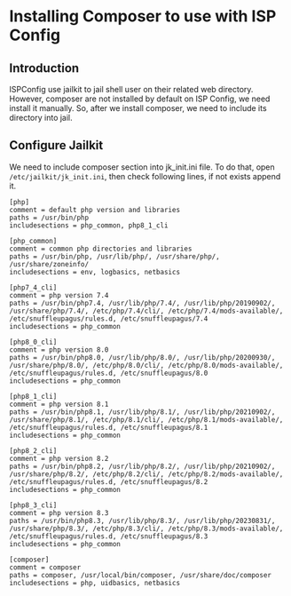 # Installing Composer to use with ISP Config

## Introduction

ISPConfig use jailkit to jail shell user on their related web directory. However, composer are not installed by default on ISP Config, we need install it manually.  So, after we install composer, we need to include its directory into jail.

## Configure Jailkit

We need to include composer section into jk_init.ini file. To do that, open `/etc/jailkit/jk_init.ini`, then check following lines, if not exists append it.

```
[php]
comment = default php version and libraries
paths = /usr/bin/php
includesections = php_common, php8_1_cli

[php_common]
comment = common php directories and libraries
paths = /usr/bin/php, /usr/lib/php/, /usr/share/php/, /usr/share/zoneinfo/
includesections = env, logbasics, netbasics

[php7_4_cli]
comment = php version 7.4
paths = /usr/bin/php7.4, /usr/lib/php/7.4/, /usr/lib/php/20190902/, /usr/share/php/7.4/, /etc/php/7.4/cli/, /etc/php/7.4/mods-available/, /etc/snuffleupagus/rules.d, /etc/snuffleupagus/7.4
includesections = php_common

[php8_0_cli]
comment = php version 8.0
paths = /usr/bin/php8.0, /usr/lib/php/8.0/, /usr/lib/php/20200930/, /usr/share/php/8.0/, /etc/php/8.0/cli/, /etc/php/8.0/mods-available/, /etc/snuffleupagus/rules.d, /etc/snuffleupagus/8.0
includesections = php_common

[php8_1_cli]
comment = php version 8.1
paths = /usr/bin/php8.1, /usr/lib/php/8.1/, /usr/lib/php/20210902/, /usr/share/php/8.1/, /etc/php/8.1/cli/, /etc/php/8.1/mods-available/, /etc/snuffleupagus/rules.d, /etc/snuffleupagus/8.1
includesections = php_common

[php8_2_cli]
comment = php version 8.2
paths = /usr/bin/php8.2, /usr/lib/php/8.2/, /usr/lib/php/20210902/, /usr/share/php/8.2/, /etc/php/8.2/cli/, /etc/php/8.2/mods-available/, /etc/snuffleupagus/rules.d, /etc/snuffleupagus/8.2
includesections = php_common

[php8_3_cli]
comment = php version 8.3
paths = /usr/bin/php8.3, /usr/lib/php/8.3/, /usr/lib/php/20230831/, /usr/share/php/8.3/, /etc/php/8.3/cli/, /etc/php/8.3/mods-available/, /etc/snuffleupagus/rules.d, /etc/snuffleupagus/8.3
includesections = php_common

[composer]
comment = composer
paths = composer, /usr/local/bin/composer, /usr/share/doc/composer
includesections = php, uidbasics, netbasics
```

